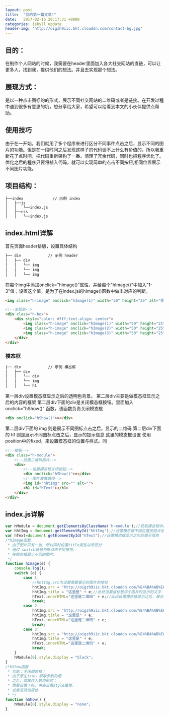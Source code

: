 ```yaml
---
layout: post
title:  "我的第一篇文章!"
date:   2017-02-16 20:17:31 +0800
categories: jekyll update
header-img: "http://oigzh9iic.bkt.clouddn.com/contact-bg.jpg"
---
```

## 目的：
在制作个人网站的时候，我需要在header里面加入各大社交网站的直链，可以让更多人，找到我，提供他们的想法。并且去实现那个想法。
## 展现方式：
是以一种点击图标的的形式，展示不同社交网站的二维码或者是链接。在开发过程中遇到很多有意思的坑，想分享给大家，希望可以给看到本文的小伙伴提供点帮助。
## 使用技巧
由于在一开始，我们就用了多个程序来进行区分不同事件点击之后，显示不同的图片的功能。但是在一段时间之后发现这样子的代码谈不上什么有价值的，所以我重新花了点时间，把代码重新架构了一番。清理了冗余代码，同时也把程序优化了。
优化之后的程序只要将植入代码，就可以实现简单的点击不同按钮,相同位置展示不同图片功能。
## 项目结构：
```
├──index             // 示例 index
│   ├──js
│   │   └──index.js
│   ├──css
│   │   └──index.js
```
## index.html详解
首先页面header排版，设置具体结构
```html
├── div            // 示例 header
│   ├── div
│   │   └── img
│   │   └── img
│   │   └── img
```
在每个img中添加onclick="hImage()"属性，并给每个"hImage()"中加入"1-3"值；设置这个值，是为了在index.js的hImage()函数中做出对应的判断。
``` html
<img class="h-image" onclick="hImage(1)" width="50" height="25" alt="图标1" title="1">
```
```html
<!--主框架-->
<div class="h-box">
    <div style="color: #fff;text-align: center">
        <img class="h-image" onclick="hImage(1)" width="50" height="25" alt="图标1" title="1">
        <img class="h-image" onclick="hImage(2)" width="50" height="25" alt="图标2" title="2">
        <img class="h-image" onclick="hImage(3)" width="50" height="25" alt="图标3" title="3">
    </div>
</div>
```
### 模态框
``` html
├── div            // 示例 模态框
│   ├── div
│   │   └── div
│   │   └── img
│   │   └── h1
```
第一层div设置模态框显示之后的透明色背景。
第二层div主要是做模态框显示之后的内容的框架
第二层div下面的div是关闭模态框按钮。里面加入 onclick="hShow()" 函数，该函数负责关闭模态框
``` html
<div onclick="hShow()">×</div>
```
第二层div下面的 img 则是展示不同图标点击之后，显示的二维码
第二层div下面的 h1 则是展示不同图标点击之后，显示的提示信息
这里的模态框设置
使用position中的fixed，来设置模态框的位置与样式。同
```html
<!--模板-->
<div class="h-module">
    <!--放置二维码图片-->
    <div>
        <!--设置模态框关闭按钮-->
        <div onclick="hShow()">×</div>
        <!--图片放置路径-->
        <img id="hhtImg" src="" alt="">
        <h1 id="hText"></h1>
    </div>
</div>
```
## index.js详解
```js
var hModule = document.getElementsByClassName('h-module');//获取模态框中的关闭按钮属性
var hhtImg = document.getElementById("hhtImg");//设置模态框不同位置按钮点击之后展示的属性图片属性
var hText=document.getElementById("hText");//设置模态框显示之后的提示信息
/*hImage函数
 * 由于图片只有一张，所以同时设置title属性以示区分
 * 通过 switch语句判断点击不同按钮，
 * 在模态框展示不同的图片。
 */
function hImage(e) {
    console.log();
    switch (e) {
        case 1:
            //hhtImg.src为设置需要展示的图片的地址
            hhtImg.src = "http://oigzh9iic.bkt.clouddn.com/%E4%BA%AB%E6%9C%88%E4%BC%9A%E5%85%AC%E4%BC%97%E5%8F%B7%E4%BA%8C%E7%BB%B4%E7%A0%81.jpg";
            hhtImg.title = "这里是" + e;//此处设置鼠标悬浮于图片时显示的文字
            hText.innerHTML="这里是二维码" + e;//此出设置模态框显示之后，展示提示文字的内容
            break;
        case 2:
            hhtImg.src = "http://oigzh9iic.bkt.clouddn.com/%E4%BA%AB%E6%9C%88%E4%BC%9A%E5%85%AC%E4%BC%97%E5%8F%B7%E4%BA%8C%E7%BB%B4%E7%A0%81.jpg";
            hhtImg.title = "这里是" + e;
            hText.innerHTML="这里是二维码" + e;
            break;
        case 3:
            hhtImg.src = "http://oigzh9iic.bkt.clouddn.com/%E4%BA%AB%E6%9C%88%E4%BC%9A%E5%85%AC%E4%BC%97%E5%8F%B7%E4%BA%8C%E7%BB%B4%E7%A0%81.jpg";
            hhtImg.title = "这里是" + e;
            hText.innerHTML="这里是二维码" + e;
            break;
    }
    hModule[0].style.display = "block";
}
/*hShow函数
 * 功能：关闭模态框；
 * 由于原生js中，获取参数的值
 * 之后，其属性为数组形式；
 * 需要设置下标，再去设置style属性，
 * 或者是其他属性
 * */
function hShow() {
    hModule[0].style.display = "none";
}
```